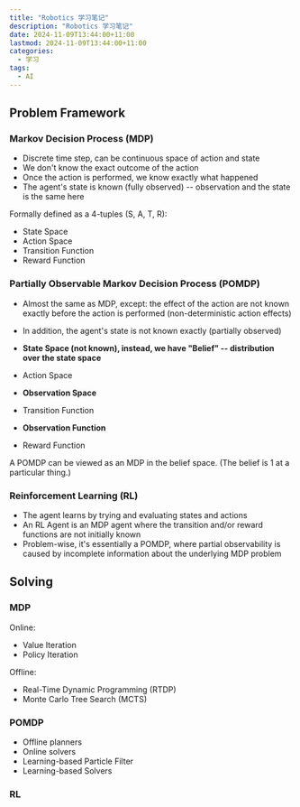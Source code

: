 ```yaml
---
title: "Robotics 学习笔记"
description: "Robotics 学习笔记"
date: 2024-11-09T13:44:00+11:00
lastmod: 2024-11-09T13:44:00+11:00
categories:
  - 学习
tags:
  - AI
---
```


## Problem Framework

### Markov Decision Process (MDP)

- Discrete time step, can be continuous space of action and state
- We don't know the exact outcome of the action
- Once the action is performed, we know exactly what happened
- The agent's state is known (fully observed) -- observation and the state is the same here

Formally defined as a 4-tuples (S, A, T, R):
- State Space
- Action Space
- Transition Function
- Reward Function

### Partially Observable Markov Decision Process (POMDP)

- Almost the same as MDP, except: the effect of the action are not known exactly before the action is performed (non-deterministic action effects)
- In addition, the agent's state is not known exactly (partially observed)

- **State Space (not known), instead, we have "Belief" -- distribution over the state space**
- Action Space
- **Observation Space**
- Transition Function
- **Observation Function**
- Reward Function

A POMDP can be viewed as an MDP in the belief space. (The belief is 1 at a particular thing.)

### Reinforcement Learning (RL)

- The agent learns by trying and evaluating states and actions
- An RL Agent is an MDP agent where the transition and/or reward functions are not initially known
- Problem-wise, it's essentially a POMDP, where partial observability is caused by incomplete information about the underlying MDP problem

## Solving

### MDP

Online:
- Value Iteration
- Policy Iteration

Offline:
- Real-Time Dynamic Programming (RTDP)
- Monte Carlo Tree Search (MCTS)

### POMDP

- Offline planners
- Online solvers
- Learning-based Particle Filter
- Learning-based Solvers

### RL

